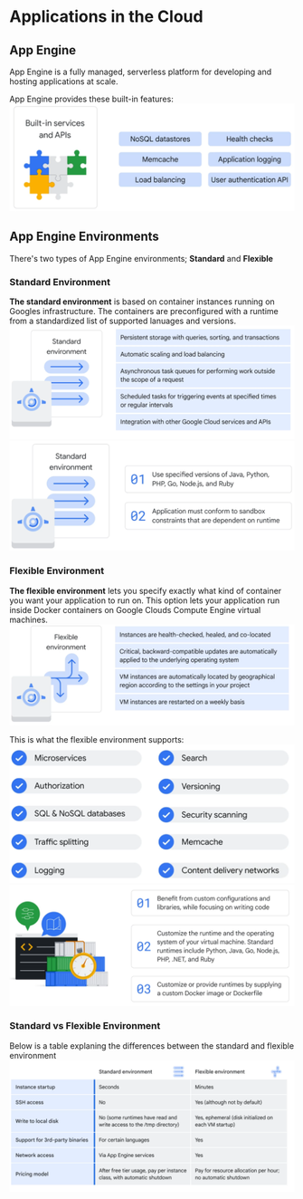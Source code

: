 # Applications in the Cloud
## App Engine  
App Engine is a fully managed, serverless platform for developing and hosting applications at scale.  
  
App Engine provides these built-in features:
![Alt text](image-34.png)  
  
## App Engine Environments  
There's two types of App Engine environments; **Standard** and **Flexible**  
  
### Standard Environment
**The standard environment** is based on container instances running on Googles infrastructure. The containers are preconfigured with a runtime from a standardized list of supported lanuages and versions.  
![Alt text](image-35.png)  
![Alt text](image-36.png)  
  
### Flexible Environment
**The flexible environment** lets you specify exactly what kind of container you want your application to run on. This option lets your application run inside Docker containers on Google Clouds Compute Engine virtual machines.  
![Alt text](image-37.png)  
  
This is what the flexible environment supports:
![Alt text](image-38.png)  
![Alt text](image-39.png)  
  
### Standard vs Flexible Environment 
Below is a table explaning the differences between the standard and flexible environment   
![Alt text](image-40.png)  
  
